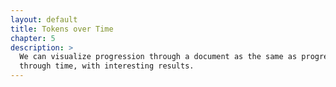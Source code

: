 ```yaml
---
layout: default
title: Tokens over Time
chapter: 5
description: >
  We can visualize progression through a document as the same as progression
  through time, with interesting results.
---
```

